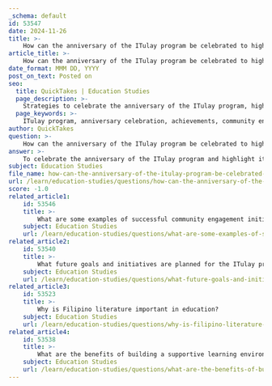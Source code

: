```yaml
---
_schema: default
id: 53547
date: 2024-11-26
title: >-
    How can the anniversary of the ITulay program be celebrated to highlight its achievements?
article_title: >-
    How can the anniversary of the ITulay program be celebrated to highlight its achievements?
date_format: MMM DD, YYYY
post_on_text: Posted on
seo:
  title: QuickTakes | Education Studies
  page_description: >-
    Strategies to celebrate the anniversary of the ITulay program, highlighting its achievements and fostering community involvement through various engaging activities and initiatives.
  page_keywords: >-
    ITulay program, anniversary celebration, achievements, community engagement, recognition ceremony, showcase impact, new initiatives, interactive learning, time capsule, future vision
author: QuickTakes
question: >-
    How can the anniversary of the ITulay program be celebrated to highlight its achievements?
answer: >-
    To celebrate the anniversary of the ITulay program and highlight its achievements, several strategies can be employed that focus on both reflection and future aspirations. Here are some ideas:\n\n1. **Showcase Impact**: Create a presentation or a video that highlights the key achievements of the ITulay program over the years. This could include testimonials from students, educators, and community members who have benefited from the program. Sharing success stories can effectively demonstrate the program's impact.\n\n2. **Launch New Initiatives**: Use the anniversary as a platform to unveil new programs or initiatives that align with the mission of ITulay. This could involve starting a scholarship fund, introducing new educational resources, or launching a community engagement project that encourages participation from local stakeholders.\n\n3. **Community Engagement Events**: Organize events that invite community members to participate in discussions about the future of education and the role of ITulay. This could include workshops, forums, or interactive sessions that encourage feedback and collaboration.\n\n4. **Recognition Ceremony**: Host a recognition ceremony to honor the contributions of educators, volunteers, and students who have played a significant role in the program's success. This could involve awards or certificates that acknowledge their hard work and dedication.\n\n5. **Interactive Learning Activities**: Incorporate interactive learning activities during the anniversary celebration. This could involve hands-on workshops or collaborative projects that engage participants and allow them to experience the educational methods promoted by ITulay.\n\n6. **Time Capsule**: Create a time capsule that includes artifacts, documents, and memories from the past decade of the ITulay program. Plan to open it at a future anniversary, which can serve as a reminder of the program's journey and growth.\n\n7. **Future Vision Presentation**: Conclude the celebration with a presentation that outlines the vision for the future of the ITulay program. This should include specific goals and strategies for the upcoming years, inspiring attendees to contribute to the mission moving forward.\n\nBy focusing on both the achievements of the past and the aspirations for the future, the anniversary of the ITulay program can be a meaningful celebration that fosters community involvement and commitment to educational excellence.
subject: Education Studies
file_name: how-can-the-anniversary-of-the-itulay-program-be-celebrated-to-highlight-its-achievements.md
url: /learn/education-studies/questions/how-can-the-anniversary-of-the-itulay-program-be-celebrated-to-highlight-its-achievements
score: -1.0
related_article1:
    id: 53546
    title: >-
        What are some examples of successful community engagement initiatives in education?
    subject: Education Studies
    url: /learn/education-studies/questions/what-are-some-examples-of-successful-community-engagement-initiatives-in-education
related_article2:
    id: 53540
    title: >-
        What future goals and initiatives are planned for the ITulay program?
    subject: Education Studies
    url: /learn/education-studies/questions/what-future-goals-and-initiatives-are-planned-for-the-itulay-program
related_article3:
    id: 53523
    title: >-
        Why is Filipino literature important in education?
    subject: Education Studies
    url: /learn/education-studies/questions/why-is-filipino-literature-important-in-education
related_article4:
    id: 53538
    title: >-
        What are the benefits of building a supportive learning environment?
    subject: Education Studies
    url: /learn/education-studies/questions/what-are-the-benefits-of-building-a-supportive-learning-environment
---
```


&nbsp;